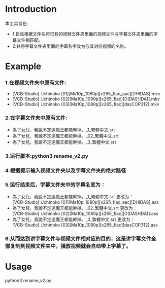 # Introduction

本工具旨在:
* 1.自动根据文件名将已有的视频文件夹里面的视频文件与字幕文件夹里面的字幕文件相匹配。
* 2.并将字幕文件夹里面的字幕名字改为与其对应视频的名称。

# Example

### 1.在视频文件夹中原有文件:
* [VCB-Studio] Uchinoko [01][Ma10p_1080p][x265_flac_aac][DHIDAS].mkv
* [VCB-Studio] Uchinoko [02][Ma10p_1080p][x265_flac][D(DASHDA)].mkv
* [VCB-Studio] Uchinoko [03][Ma10p_1080p][x265_flac][dasCOP312].mkv

### 2.在字幕文件夹中原有文件:
* 為了女兒，我說不定連魔王都能幹掉。_1_繁體中文.srt
* 為了女兒，我說不定連魔王都能幹掉。_02_繁體中文.srt
* 為了女兒，我說不定連魔王都能幹掉。_3_繁體中文.srt

### 3.运行脚本:python3 rename_v2.py

### 4.根据提示输入视频文件夹以及字幕文件夹的绝对路径

### 5.运行结束后，字幕文件夹中的字幕名变为：

* 為了女兒，我說不定連魔王都能幹掉。_1_繁體中文.srt  更改为：  <br/>
  [VCB-Studio] Uchinoko [01][Ma10p_1080p][x265_flac_aac][DHIDAS].ass
* 為了女兒，我說不定連魔王都能幹掉。_02_繁體中文.srt 更改为：  <br/>
  [VCB-Studio] Uchinoko [02][Ma10p_1080p][x265_flac][D(DASHDA)].ass
* 為了女兒，我說不定連魔王都能幹掉。_3_繁體中文.srt  更改为：  <br/>
  [VCB-Studio] Uchinoko [03][Ma10p_1080p][x265_flac][dasCOP312].ass

### 6.从而达到讲字幕文件与视频文件相对应的目的，这是讲字幕文件全部复制到视频文件夹中，播放视频就会自动带上字幕了。


# Usage

python3 rename_v2.py
